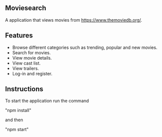 ## Moviesearch
A application that views movies from https://www.themoviedb.org/.

## Features
* Browse different categories such as trending, popular and new movies.
* Search for movies.
* View movie details.
* View cast list.
* View trailers.
* Log-in and register. 


## Instructions
To start the application run the command

"npm install"

and then

"npm start"

